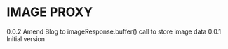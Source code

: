 # IMAGE PROXY

0.0.2 Amend Blog to imageResponse.buffer() call to store image data
0.0.1 Initial version
